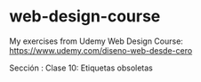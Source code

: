 # web-design-course
My exercises from Udemy Web Design Course: https://www.udemy.com/diseno-web-desde-cero

Sección :
Clase 10: Etiquetas obsoletas

<acronym>
<applet>
<big>
<dir>
<center>
<font>
<frame>
<frameset>
<isindex>
<noframes>
<strike>
<tt>
Y algunas otras
